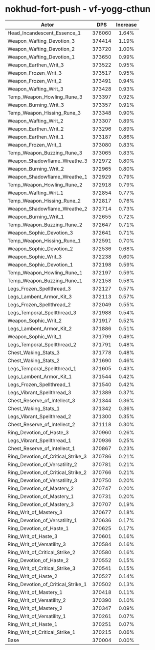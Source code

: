 # nokhud-fort-push - vf-yogg-cthun
| Actor | DPS | Increase |
|---|:---:|:---:|
|Head_Incandescent_Essence_1|376060|1.64%|
|Weapon_Wafting_Devotion_3|374414|1.19%|
|Weapon_Wafting_Devotion_2|373720|1.00%|
|Weapon_Wafting_Devotion_1|373650|0.99%|
|Weapon_Earthen_Writ_3|373522|0.95%|
|Weapon_Frozen_Writ_3|373517|0.95%|
|Weapon_Frozen_Writ_2|373491|0.94%|
|Weapon_Wafting_Writ_3|373428|0.93%|
|Temp_Weapon_Howling_Rune_3|373397|0.92%|
|Weapon_Burning_Writ_3|373357|0.91%|
|Temp_Weapon_Hissing_Rune_3|373348|0.90%|
|Weapon_Wafting_Writ_2|373307|0.89%|
|Weapon_Earthen_Writ_2|373296|0.89%|
|Weapon_Earthen_Writ_1|373187|0.86%|
|Weapon_Frozen_Writ_1|373080|0.83%|
|Temp_Weapon_Buzzing_Rune_3|373065|0.83%|
|Weapon_Shadowflame_Wreathe_3|372972|0.80%|
|Weapon_Burning_Writ_2|372965|0.80%|
|Weapon_Shadowflame_Wreathe_1|372929|0.79%|
|Temp_Weapon_Howling_Rune_2|372918|0.79%|
|Weapon_Wafting_Writ_1|372854|0.77%|
|Temp_Weapon_Hissing_Rune_2|372817|0.76%|
|Weapon_Shadowflame_Wreathe_2|372714|0.73%|
|Weapon_Burning_Writ_1|372655|0.72%|
|Temp_Weapon_Buzzing_Rune_2|372647|0.71%|
|Weapon_Sophic_Devotion_3|372641|0.71%|
|Temp_Weapon_Hissing_Rune_1|372591|0.70%|
|Weapon_Sophic_Devotion_2|372536|0.68%|
|Weapon_Sophic_Writ_3|372238|0.60%|
|Weapon_Sophic_Devotion_1|372198|0.59%|
|Temp_Weapon_Howling_Rune_1|372197|0.59%|
|Temp_Weapon_Buzzing_Rune_1|372158|0.58%|
|Legs_Frozen_Spellthread_3|372127|0.57%|
|Legs_Lambent_Armor_Kit_3|372113|0.57%|
|Legs_Frozen_Spellthread_2|372049|0.55%|
|Legs_Temporal_Spellthread_3|371988|0.54%|
|Weapon_Sophic_Writ_2|371917|0.52%|
|Legs_Lambent_Armor_Kit_2|371886|0.51%|
|Weapon_Sophic_Writ_1|371799|0.49%|
|Legs_Temporal_Spellthread_2|371791|0.48%|
|Chest_Waking_Stats_3|371778|0.48%|
|Chest_Waking_Stats_2|371690|0.46%|
|Legs_Temporal_Spellthread_1|371605|0.43%|
|Legs_Lambent_Armor_Kit_1|371544|0.42%|
|Legs_Frozen_Spellthread_1|371540|0.42%|
|Legs_Vibrant_Spellthread_3|371389|0.37%|
|Chest_Reserve_of_Intellect_3|371344|0.36%|
|Chest_Waking_Stats_1|371342|0.36%|
|Legs_Vibrant_Spellthread_2|371300|0.35%|
|Chest_Reserve_of_Intellect_2|371118|0.30%|
|Ring_Devotion_of_Haste_3|370960|0.26%|
|Legs_Vibrant_Spellthread_1|370936|0.25%|
|Chest_Reserve_of_Intellect_1|370867|0.23%|
|Ring_Devotion_of_Critical_Strike_3|370786|0.21%|
|Ring_Devotion_of_Versatility_2|370781|0.21%|
|Ring_Devotion_of_Critical_Strike_2|370766|0.21%|
|Ring_Devotion_of_Versatility_3|370750|0.20%|
|Ring_Devotion_of_Mastery_2|370747|0.20%|
|Ring_Devotion_of_Mastery_1|370731|0.20%|
|Ring_Devotion_of_Mastery_3|370707|0.19%|
|Ring_Writ_of_Mastery_3|370677|0.18%|
|Ring_Devotion_of_Versatility_1|370636|0.17%|
|Ring_Devotion_of_Haste_1|370625|0.17%|
|Ring_Writ_of_Haste_3|370601|0.16%|
|Ring_Writ_of_Versatility_3|370584|0.16%|
|Ring_Writ_of_Critical_Strike_2|370580|0.16%|
|Ring_Devotion_of_Haste_2|370552|0.15%|
|Ring_Writ_of_Critical_Strike_3|370541|0.15%|
|Ring_Writ_of_Haste_2|370527|0.14%|
|Ring_Devotion_of_Critical_Strike_1|370502|0.13%|
|Ring_Writ_of_Mastery_1|370418|0.11%|
|Ring_Writ_of_Versatility_2|370390|0.10%|
|Ring_Writ_of_Mastery_2|370347|0.09%|
|Ring_Writ_of_Versatility_1|370261|0.07%|
|Ring_Writ_of_Haste_1|370251|0.07%|
|Ring_Writ_of_Critical_Strike_1|370215|0.06%|
|Base|370004|0.00%|
